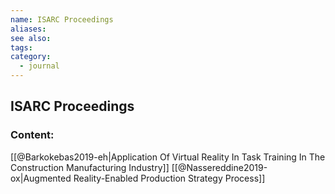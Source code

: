 ```yaml
---
name: ISARC Proceedings
aliases:
see also:
tags:
category:
  - journal
---
```


## ISARC Proceedings

### Content:
[[@Barkokebas2019-eh|Application Of Virtual Reality In Task Training In The Construction Manufacturing Industry]]
[[@Nassereddine2019-ox|Augmented Reality-Enabled Production Strategy Process]]